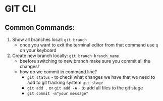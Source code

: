 # GIT CLI

## Common Commands: 
1. Show all branches local: `git branch`
    - once you want to exit the terminal editor from that command use `q` on your keyboard
2. Create new branch locally: `git branch branch_name` 
    - beefore switching to new branch make sure you commit all the changes!
    - how do we commit in command line?
        - `git status` - to check what changes we have that we need to add to git tracking system `git stage`
        - `git add .` or `git add -A` - to add all files to the git stage
        - `git commit -m"your message"`